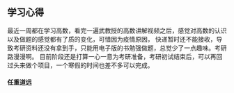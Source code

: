 ## 学习心得
最近一周都在学习高数，看完一遍武教授的高数讲解视频之后，感觉对高数的认识以及做题的感觉都有了质的变化，可惜因为疫情原因，
快递暂时还不能接收，导致考研资料还没有拿到手，只能用电子版的书勉强做题，总觉少了一点趣味。考研路漫漫啊。
目前阶段还是打算一心一意为考研准备，考研初试结束后，可以再回过头来做个项目，一个寒假的时间也差不多可以完成。

####  任重道远
